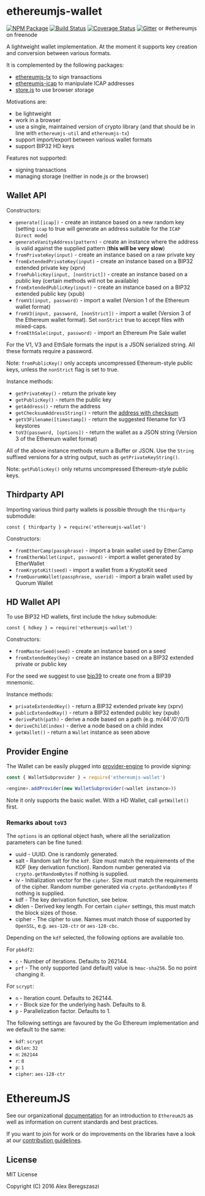 # ethereumjs-wallet

[![NPM Package](https://img.shields.io/npm/v/ethereumjs-wallet.svg?style=flat-square)](https://www.npmjs.org/package/ethereumjs-wallet)
[![Build Status](https://travis-ci.org/ethereumjs/ethereumjs-wallet.svg?branch=master)](https://travis-ci.org/ethereumjs/ethereumjs-wallet)
[![Coverage Status](https://img.shields.io/coveralls/ethereumjs/ethereumjs-wallet.svg?style=flat-square)](https://coveralls.io/r/ethereumjs/ethereumjs-wallet)
[![Gitter](https://img.shields.io/gitter/room/ethereum/ethereumjs-lib.svg?style=flat-square)](https://gitter.im/ethereum/ethereumjs-lib) or #ethereumjs on freenode

A lightweight wallet implementation. At the moment it supports key creation and conversion between various formats.

It is complemented by the following packages:

- [ethereumjs-tx](https://github.com/ethereumjs/ethereumjs-tx) to sign transactions
- [ethereumjs-icap](https://github.com/ethereumjs/ethereumjs-icap) to manipulate ICAP addresses
- [store.js](https://github.com/marcuswestin/store.js) to use browser storage

Motivations are:

- be lightweight
- work in a browser
- use a single, maintained version of crypto library (and that should be in line with `ethereumjs-util` and `ethereumjs-tx`)
- support import/export between various wallet formats
- support BIP32 HD keys

Features not supported:

- signing transactions
- managing storage (neither in node.js or the browser)

## Wallet API

Constructors:

- `generate([icap])` - create an instance based on a new random key (setting `icap` to true will generate an address suitable for the `ICAP Direct mode`)
- `generateVanityAddress(pattern)` - create an instance where the address is valid against the supplied pattern (**this will be very slow**)
- `fromPrivateKey(input)` - create an instance based on a raw private key
- `fromExtendedPrivateKey(input)` - create an instance based on a BIP32 extended private key (xprv)
- `fromPublicKey(input, [nonStrict])` - create an instance based on a public key (certain methods will not be available)
- `fromExtendedPublicKey(input)` - create an instance based on a BIP32 extended public key (xpub)
- `fromV1(input, password)` - import a wallet (Version 1 of the Ethereum wallet format)
- `fromV3(input, password, [nonStrict])` - import a wallet (Version 3 of the Ethereum wallet format). Set `nonStrict` true to accept files with mixed-caps.
- `fromEthSale(input, password)` - import an Ethereum Pre Sale wallet

For the V1, V3 and EthSale formats the input is a JSON serialized string. All these formats require a password.

Note: `fromPublicKey()` only accepts uncompressed Ethereum-style public keys, unless the `nonStrict` flag is set to true.

Instance methods:

- `getPrivateKey()` - return the private key
- `getPublicKey()` - return the public key
- `getAddress()` - return the address
- `getChecksumAddressString()` - return the [address with checksum](https://github.com/ethereum/EIPs/issues/55)
- `getV3Filename([timestamp])` - return the suggested filename for V3 keystores
- `toV3(password, [options])` - return the wallet as a JSON string (Version 3 of the Ethereum wallet format)

All of the above instance methods return a Buffer or JSON. Use the `String` suffixed versions for a string output, such as `getPrivateKeyString()`.

Note: `getPublicKey()` only returns uncompressed Ethereum-style public keys.

## Thirdparty API

Importing various third party wallets is possible through the `thirdparty` submodule:

`const { thirdparty } = require('ethereumjs-wallet')`

Constructors:

- `fromEtherCamp(passphrase)` - import a brain wallet used by Ether.Camp
- `fromEtherWallet(input, password)` - import a wallet generated by EtherWallet
- `fromKryptoKit(seed)` - import a wallet from a KryptoKit seed
- `fromQuorumWallet(passphrase, userid)` - import a brain wallet used by Quorum Wallet

## HD Wallet API

To use BIP32 HD wallets, first include the `hdkey` submodule:

`const { hdkey } = require('ethereumjs-wallet')`

Constructors:

- `fromMasterSeed(seed)` - create an instance based on a seed
- `fromExtendedKey(key)` - create an instance based on a BIP32 extended private or public key

For the seed we suggest to use [bip39](https://npmjs.org/package/bip39) to create one from a BIP39 mnemonic.

Instance methods:

- `privateExtendedKey()` - return a BIP32 extended private key (xprv)
- `publicExtendedKey()` - return a BIP32 extended public key (xpub)
- `derivePath(path)` - derive a node based on a path (e.g. m/44'/0'/0/1)
- `deriveChild(index)` - derive a node based on a child index
- `getWallet()` - return a `Wallet` instance as seen above

## Provider Engine

The Wallet can be easily plugged into [provider-engine](https://github.com/metamask/provider-engine) to provide signing:

```js
const { WalletSubprovider } = require('ethereumjs-wallet')

<engine>.addProvider(new WalletSubprovider(<wallet instance>))
```

Note it only supports the basic wallet. With a HD Wallet, call `getWallet()` first.

### Remarks about `toV3`

The `options` is an optional object hash, where all the serialization parameters can be fine tuned:

- uuid - UUID. One is randomly generated.
- salt - Random salt for the `kdf`. Size must match the requirements of the KDF (key derivation function). Random number generated via `crypto.getRandomBytes` if nothing is supplied.
- iv - Initialization vector for the `cipher`. Size must match the requirements of the cipher. Random number generated via `crypto.getRandomBytes` if nothing is supplied.
- kdf - The key derivation function, see below.
- dklen - Derived key length. For certain `cipher` settings, this must match the block sizes of those.
- cipher - The cipher to use. Names must match those of supported by `OpenSSL`, e.g. `aes-128-ctr` or `aes-128-cbc`.

Depending on the `kdf` selected, the following options are available too.

For `pbkdf2`:

- `c` - Number of iterations. Defaults to 262144.
- `prf` - The only supported (and default) value is `hmac-sha256`. So no point changing it.

For `scrypt`:

- `n` - Iteration count. Defaults to 262144.
- `r` - Block size for the underlying hash. Defaults to 8.
- `p` - Parallelization factor. Defaults to 1.

The following settings are favoured by the Go Ethereum implementation and we default to the same:

- `kdf`: `scrypt`
- `dklen`: `32`
- `n`: `262144`
- `r`: `8`
- `p`: `1`
- `cipher`: `aes-128-ctr`

# EthereumJS

See our organizational [documentation](https://ethereumjs.readthedocs.io) for an introduction to `EthereumJS` as well as information on current standards and best practices.

If you want to join for work or do improvements on the libraries have a look at our [contribution guidelines](https://ethereumjs.readthedocs.io/en/latest/contributing.html).

## License

MIT License

Copyright (C) 2016 Alex Beregszaszi
